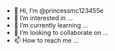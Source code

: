 - 👋 Hi, I’m @princessmc123455e
- 👀 I’m interested in ...
- 🌱 I’m currently learning ...
- 💞️ I’m looking to collaborate on ...
- 📫 How to reach me ...

<!---
princessmc123455e/princessmc123455e is a ✨ special ✨ repository because its `README.md` (this file) appears on your GitHub profile.
You can click the Preview link to take a look at your changes.
--->
